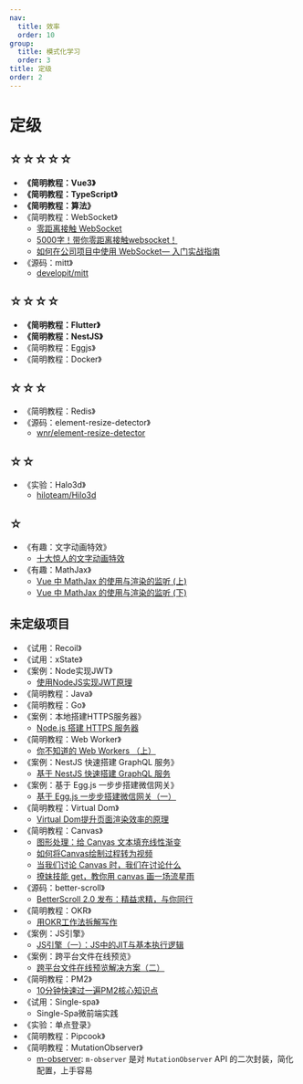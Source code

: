 ```yaml
---
nav:
  title: 效率
  order: 10
group:
  title: 模式化学习
  order: 3
title: 定级
order: 2
---
```


# 定级

## ☆☆☆☆☆

- **《简明教程：Vue3》**
- **《简明教程：TypeScript》**
- **《简明教程：算法》**
- 《简明教程：WebSocket》
  - [零距离接触 WebSocket](https://mp.weixin.qq.com/s/6pwYnUkl5BNo9CgEvA1Jlg)
  - [5000字！带你零距离接触websocket！](https://mp.weixin.qq.com/s/ui29QjnulMhnaFB0x4sCVw)
  - [如何在公司项目中使用 WebSocket— 入门实战指南](https://mp.weixin.qq.com/s/QY9mYVpqp25Ga-TSfJ6H_A)
- 《源码：mitt》
  - [developit/mitt](https://github.com/developit/mitt)

## ☆☆☆☆

- **《简明教程：Flutter》**
- **《简明教程：NestJS》**
- 《简明教程：Eggjs》
- 《简明教程：Docker》

## ☆☆☆

- 《简明教程：Redis》
- 《源码：element-resize-detector》
  - [wnr/element-resize-detector](https://github.com/wnr/element-resize-detector)

## ☆☆

- 《实验：Halo3d》
  - [hiloteam/Hilo3d](https://github.com/hiloteam/Hilo3d)

## ☆

- 《有趣：文字动画特效》
  - [十大惊人的文字动画特效](https://juejin.im/post/5efab10ff265da22e610d2d0?utm_source=gold_browser_extension)
- 《有趣：MathJax》
  - [Vue 中 MathJax 的使用与渲染的监听 (上)](https://juejin.im/post/6888980313281265677?utm_source=gold_browser_extension)
  - [Vue 中 MathJax 的使用与渲染的监听 (下)](https://juejin.im/post/6889356770012528648?utm_source=gold_browser_extension)

## 未定级项目

- 《试用：Recoil》
- 《试用：xState》
- 《案例：Node实现JWT》
  - [使用NodeJS实现JWT原理](https://mp.weixin.qq.com/s/LawbDakuqmOLKaW0xBbzGg)
- 《简明教程：Java》
- 《简明教程：Go》
- 《案例：本地搭建HTTPS服务器》
  - [Node.js 搭建 HTTPS 服务器](https://mp.weixin.qq.com/s/Eq3M51L6lPBo25v4VVxXXw)
- 《简明教程：Web Worker》
	- [你不知道的 Web Workers （上）](https://juejin.im/post/5ef2a554f265da02e47d952b?utm_source=gold_browser_extension)
- 《案例：NestJS 快速搭建 GraphQL 服务》
  - [基于 NestJS 快速搭建 GraphQL 服务](https://juejin.im/post/5f1556c2f265da22be0d964e?utm_source=gold_browser_extension)
- 《案例：基于 Egg.js 一步步搭建微信网关》
  - [基于 Egg.js 一步步搭建微信网关（一）](https://juejin.im/post/6871889924480565255?utm_source=gold_browser_extension)
- 《简明教程：Virtual Dom》
  - [Virtual Dom提升页面渲染效率的原理](https://mp.weixin.qq.com/s/Ak-ZSIWR1AfYKHw5sbxgtw)
- 《简明教程：Canvas》
  - [图形处理：给 Canvas 文本填充线性渐变](https://mp.weixin.qq.com/s/ixxLPZn9Di-NZJTvKqL98w)
  - [如何将Canvas绘制过程转为视频](https://mp.weixin.qq.com/s/oXSjEF8cqfk-i_3NWKnXBQ)
  - [当我们讨论 Canvas 时，我们在讨论什么](https://juejin.im/post/6888940697257574414?utm_source=gold_browser_extension)
  - [撩妹技能 get，教你用 canvas 画一场流星雨](https://mp.weixin.qq.com/s/tlwFisr7-sebc3Q7ntqFtw)
- 《源码：better-scroll》
  - [BetterScroll 2.0 发布：精益求精，与你同行](https://juejin.im/post/6868086607027650573?utm_source=gold_browser_extension#heading-7)
- 《简明教程：OKR》
  - [用OKR工作法拆解写作](https://mp.weixin.qq.com/s/0w5Uf-R_9HMbkMwJasZ3Mw)
- 《案例：JS引擎》
  - [JS引擎（一）：JS中的JIT与基本执行逻辑](https://juejin.im/post/6863269040300032008?utm_source=gold_browser_extension)
- 《案例：跨平台文件在线预览》
  - [跨平台文件在线预览解决方案（二）](https://juejin.im/post/6864430135135698957?utm_source=gold_browser_extension)
- 《简明教程：PM2》
  - [10分钟快速过一遍PM2核心知识点](https://mp.weixin.qq.com/s/dR2CuRuzs_RbOrPuD10Y1w)
- 《试用：Single-spa》
  - Single-Spa微前端实践
- 《实验：单点登录》
- 《简明教程：Pipcook》
- 《简明教程：MutationObserver》
  - [m-observer](https://www.npmjs.com/package/m-observer): `m-observer` 是对 `MutationObserver` API 的二次封装，简化配置，上手容易 

